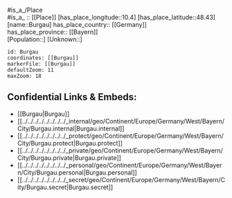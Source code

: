 ﻿---
location: [48.43,10.4] 
mapzoom: [7,12] 
mapmarker: city 
type: City
tags:
- geo/City


SpocWebEntityId: 29410
isDeleted: false
confidential: public

---
#is_a_/Place  
#is_a_ :: [[Place]] 
[has_place_longitude::10.4] 
[has_place_latitude::48.43] 
[name::Burgau] 
has_place_country:: [[Germany]]  
has_place_province:: [[Bayern]]  
[Population::] 
[Unknown::] 


```leaflet
id: Burgau
coordinates: [[Burgau]] 
markerFile: [[Burgau]] 
defaultZoom: 11 
maxZoom: 18
```


## Confidential Links & Embeds: 
- [[Burgau|Burgau]]  
- [[../../../../../../../../_internal/geo/Continent/Europe/Germany/West/Bayern/City/Burgau.internal|Burgau.internal]] 
- [[../../../../../../../../_protect/geo/Continent/Europe/Germany/West/Bayern/City/Burgau.protect|Burgau.protect]] 
- [[../../../../../../../../_private/geo/Continent/Europe/Germany/West/Bayern/City/Burgau.private|Burgau.private]] 
- [[../../../../../../../../_personal/geo/Continent/Europe/Germany/West/Bayern/City/Burgau.personal|Burgau.personal]] 
- [[../../../../../../../../_secret/geo/Continent/Europe/Germany/West/Bayern/City/Burgau.secret|Burgau.secret]] 
